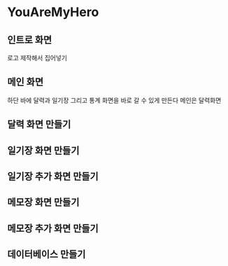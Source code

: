 # YouAreMyHero

## 인트로 화면
로고 제작해서 집어넣기

## 메인 화면
 하단 바에 달력과 일기장 그리고 통계 화면을 바로 갈 수 있게 만든다
 메인은 달력화면

## 달력 화면 만들기

## 일기장 화면 만들기

## 일기장 추가 화면 만들기

## 메모장 화면 만들기

## 메모장 추가 화면 만들기

## 데이터베이스 만들기

